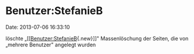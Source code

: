 Benutzer:StefanieB
==================

Date: 2013-07-06 16:33:10

löschte
„\[\[[Benutzer:StefanieB](http://www.yacy-websuche.de/wiki/index.php?title=Benutzer:StefanieB&action=edit&redlink=1 "Benutzer:StefanieB (Seite nicht vorhanden)"){.new}\]\]"
Massenlöschung der Seiten, die von „mehrere Benutzer" angelegt wurden
